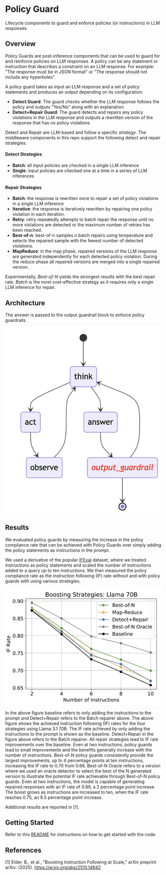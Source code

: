 # Policy Guard
Lifecycle components to guard and enforce policies (or instructions) in LLM responses.


## Overview
Policy Guards are post-inference components that can be used to guard for and reinforce policies on LLM responses. A policy can be any statement or instruction that describes a constraint on an LLM response. For example: "The response must be in JSON format" or "The response should not include any hyperboles".

A policy guard takes as input an LLM response and a set of policy statements and produces an output depending on its configuration:

- **Detect Guard**: The guard checks whether the LLM response follows the policy and outputs "Yes/No" along with an explanation.
- **Detect+Repair Guard**: The guard detects and repairs any policy violations in the LLM response and outputs a rewritten version of the response that has no policy violations.

Detect and Repair are LLM-based and follow a specific _strategy_. The middleware components in this repo support the following detect and repair strategies:

#### Detect Strategies
- **Batch**: all input policies are checked in a single LLM inference
- **Single**: input policies are checked one at a time in a series of LLM inferences

#### Repair Strategies
- **Batch**: the response is rewritten once to repair a set of policy violations in a single LLM inference
- **Iterative**: the response is iteratively rewritten by repairing one policy violation in each iteration.
- **Retry**: retry repeatedly attempts to batch repair the response until no more violations are detected or the maximum number of retries has been reached.
- **Best-of-n**: best-of-n samples _n_ batch repairs using temperature and selects the repaired sample with the fewest number of detected violations.
- **MapReduce**: in the map phase, repaired versions of the LLM response are generated independently for each detected policy violation. During the reduce phase all repaired versions are merged into a single repaired version.

Experimentally, _Best-of-N_ yields the strongest results with the best repair rate. _Batch_ is the most cost-effective strategy as it requires only a single LLM inference for repair.

## Architecture
The answer is passed to the output guardrail block to enforce policy guardrails.

![policy_guard_arch](../assets/img_policy_guard_architecture.png)

## Results
We evaluated policy guards by measuring the increase in the policy compliance rate that can be achieved with Policy Guards over simply adding the policy statements as instructions in the prompt.

We used a derivative of the popular [IFEval](https://huggingface.co/datasets/google/IFEval) dataset, where we treated instructions as policy statements and scaled the number of instructions added to a query up to ten instructions.  We then measured the policy compliance rate as the instruction following (IF) rate without and with policy guards with using various strategies.

![policy_guard_results](../assets/img_policy_guard_results.png)

In the above figure baseline refers to only adding the instructions to the prompt and Detect+Repair refers to the Batch repairer above.
The above figure shows the achieved instruction following (IF) rates for the four strategies using Llama 3.1 70B. The IF rate achieved by only adding the instructions to the prompt is shown as the baseline. Detect+Repair in the figure above refers to the Batch repairer.  All repair strategies lead to IF rate improvements over the baseline. Even at two instructions, policy guards lead to small improvements and the benefits generally increase with the number of instructions. Best-of-N policy guards consistently provide the largest improvements, up to 4 percentage points at ten instructions, increasing the IF rate to 0.70 from 0.66. Best-of-N Oracle refers to a version where we used an oracle detector to select the best of the N generated version to illustrate the potential IF rate achievable through Best-of-N policy guards. Even at two instructions, the model is capable of generating repaired responses with an IF rate of 0.89, a 2 percentage point increase. The boost grows as instructions are increased to ten, when the IF rate reaches 0.75, an 8.5 percentage point increase.

Additional results are reported in [1].

## Getting Started
Refer to this [README](https://github.com/AgentToolkit/agent-lifecycle-toolkit/blob/main/altk/pre_response/policy_guard/README.md) for instructions on how to get started with the code.

## References
[1] Elder, B., et al., "Boosting Instruction Following at Scale," arXiv preprint arXiv: (2025).  https://arxiv.org/abs/2510.14842
